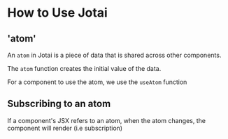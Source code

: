 # How to Use Jotai

## 'atom'
An `atom` in Jotai is a piece of data that is shared across other components.

The `atom` function creates the initial value of the data.

For a component to use the atom, we use the `useAtom` function

## Subscribing to an atom
If a component's JSX refers to an atom, when the atom changes, the component will render (i.e subscription)